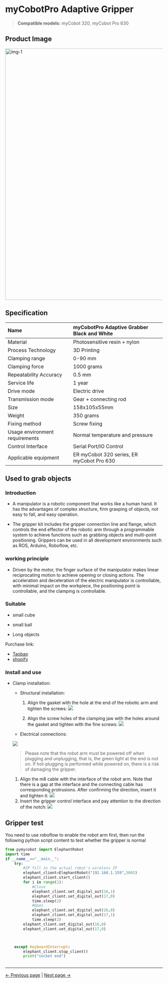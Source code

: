 # **myCobotPro Adaptive Gripper**

> **Compatible models:** myCobot 320, myCobot Pro 630

## Product Image

<img src="../../../resources/1-ProductIntroduction/1.4/1.4.1-Gripper/1-AdaptiveGripper/1.4.1自适应夹爪1.png" alt="img-1" width="800" height="auto" />


## Specification

| **Name** | **myCobotPro Adaptive Grabber Black and White** |
| :----------- | :----------------------------------- |
| Material | Photosensitive resin + nylon |
| Process Technology | 3D Printing |
| Clamping range | 0-90 mm |
| Clamping force | 1000 grams |
| Repeatability Accuracy | 0.5 mm |
| Service life | 1 year |
| Drive mode | Electric drive |
| Transmission mode | Gear + connecting rod |
| Size | 158x105x55mm |
| Weight | 350 grams |
| Fixing method | Screw fixing |
| Usage environment requirements | Normal temperature and pressure |
| Control Interface | Serial Port/IO Control |
| Applicable equipment | ER myCobot 320 series, ER myCobot Pro 630 |

## Used to grab objects

### Introduction

- A manipulator is a robotic component that works like a human hand. It has the advantages of complex structure, firm grasping of objects, not easy to fall, and easy operation.

- The gripper kit includes the gripper connection line and flange, which controls the end effector of the robotic arm through a programmable system to achieve functions such as grabbing objects and multi-point positioning. Grippers can be used in all development environments such as ROS, Arduino, Roboflow, etc.

### working principle

- Driven by the motor, the finger surface of the manipulator makes linear reciprocating motion to achieve opening or closing actions. The acceleration and deceleration of the electric manipulator is controllable, with minimal impact on the workpiece, the positioning point is controllable, and the clamping is controllable.

### Suitable

- small cube

- small ball

- Long objects

Purchase link:

- [Taobao](https://shop504055678.taobao.com)
- [shopify](https://shop.elephantrobotics.com/)

### Install and use

- Clamp installation:

   - Structural installation:

     1. Align the gasket with the hole at the end of the robotic arm and tighten the screws:
        ![](../../../resources/1-ProductIntroduction/1.4/1.4.1-Gripper/1-AdaptiveGripper/安装1.png)

     2. Align the screw holes of the clamping jaw with the holes around the gasket and tighten with the fine screws:
        ![](../../../resources/1-ProductIntroduction/1.4/1.4.1-Gripper/1-AdaptiveGripper/安装2.png)

   - Electrical connections:
  
   ![](../../../resources/3-UserNotes/jigao.png)

     >Please note that the robot arm must be powered off when plugging and unplugging, that is, the green light at the end is not on. If hot-plugging is performed while powered on, there is a risk of damaging the gripper.

     1. Align the m8 cable with the interface of the robot arm. Note that there is a gap at the interface and the connecting cable has corresponding protrusions. After confirming the direction, insert it and tighten it:
        ![](../../../resources/1-ProductIntroduction/1.4/1.4.1-Gripper/1-AdaptiveGripper/电气连接1.png)
     2. Insert the gripper control interface and pay attention to the direction of the notch:
        ![](../../../resources/1-ProductIntroduction/1.4/1.4.1-Gripper/1-AdaptiveGripper/电气连接2.png)

## Gripper test
You need to use roboflow to enable the robot arm first, then run the following python script content to test whether the gripper is normal
```python
from pymycobot import ElephantRobot
import time
if __name__=="__main__":
    try:
        #IP fill in the actual robot's wireless IP
        elephant_client=ElephantRobot("192.168.1.159",5001)
        elephant_client.start_client()
        for i in range(1):
            #Close
            elephant_client.set_digital_out(16,1)
            elephant_client.set_digital_out(17,0)
            time.sleep(2)
            #Open
            elephant_client.set_digital_out(16,0)
            elephant_client.set_digital_out(17,1)
            time.sleep(2)
        elephant_client.set_digital_out(16,0)
        elephant_client.set_digital_out(17,0)



    except KeyboardInterrupt:
        elephant_client.stop_client()
        print("socket end")
    
```




---

[← Previous page](../README.md) | [Next page →](./2-ElectricGripper.md)